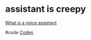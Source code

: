 # assistant is creepy

[What is a voice assistant](output/themes/What%20is%20a%20voice%20assistant.md)

#code [Codes](output/codes/Codes.md)